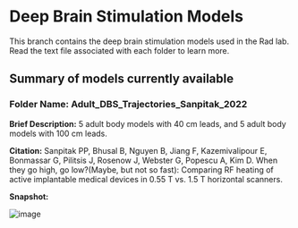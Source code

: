 # Deep Brain Stimulation Models
This branch contains the deep brain stimulation models used in the Rad lab. Read the text file associated with each folder to learn more.

## Summary of models currently available

### Folder Name: Adult_DBS_Trajectories_Sanpitak_2022

**Brief Description:** 5 adult body models with 40 cm leads, and 5 adult body models with 100 cm leads.

**Citation:** Sanpitak PP, Bhusal B, Nguyen B, Jiang F, Kazemivalipour E, Bonmassar G, Pilitsis J, Rosenow J, Webster G, Popescu A, Kim D. When they go high, go low?(Maybe, but not so fast): Comparing RF heating of active implantable medical devices in 0.55 T vs. 1.5 T horizontal scanners.

**Snapshot:**

![image](https://github.com/Rad-Lab-Northwestern/Rad-Lab/assets/142253822/b0effdb9-8f0a-4aa1-a50b-184f7790aa0b)


